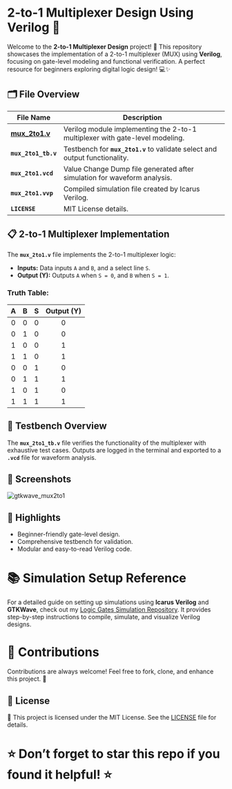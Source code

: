 # 2-to-1 Multiplexer Design Using Verilog 🚀

Welcome to the **2-to-1 Multiplexer Design** project! 🎉 This repository showcases the implementation of a 2-to-1 multiplexer (MUX) using **Verilog**, focusing on gate-level modeling and functional verification. A perfect resource for beginners exploring digital logic design! 💻✨

## 🗂 File Overview

| File Name                | Description                                                                 |
|--------------------------|-----------------------------------------------------------------------------|
| **[mux_2to1.v](https://github.com/VarshithGovi/2-to-1-Multiplexer-Design-Verilog/blob/main/mux2to1.v)**         | Verilog module implementing the 2-to-1 multiplexer with gate-level modeling.|
| **`mux_2to1_tb.v`**      | Testbench for **`mux_2to1.v`** to validate select and output functionality. |
| **`mux_2to1.vcd`**       | Value Change Dump file generated after simulation for waveform analysis.    |
| **`mux_2to1.vvp`**       | Compiled simulation file created by Icarus Verilog.                        |
| **`LICENSE`**            | MIT License details.                                                       |

## 📋 2-to-1 Multiplexer Implementation

The **`mux_2to1.v`** file implements the 2-to-1 multiplexer logic:

- **Inputs:** Data inputs `A` and `B`, and a select line `S`.
- **Output (Y):** Outputs `A` when `S = 0`, and `B` when `S = 1`.

### Truth Table:

| A | B | S | Output (Y) |
|:-:|:-:|:-:|:----------:|
| 0 | 0 | 0 |     0      |
| 0 | 1 | 0 |     0      |
| 1 | 0 | 0 |     1      |
| 1 | 1 | 0 |     1      |
| 0 | 0 | 1 |     0      |
| 0 | 1 | 1 |     1      |
| 1 | 0 | 1 |     0      |
| 1 | 1 | 1 |     1      |

## 📜 Testbench Overview

The **`mux_2to1_tb.v`** file verifies the functionality of the multiplexer with exhaustive test cases. Outputs are logged in the terminal and exported to a **`.vcd`** file for waveform analysis.

## 📸 Screenshots

![gtkwave_mux2to1](https://github.com/user-attachments/assets/687c5609-8185-43e1-9c06-a359136b1cbc)


## 🌟 Highlights

- Beginner-friendly gate-level design.
- Comprehensive testbench for validation.
- Modular and easy-to-read Verilog code.

# 📚 Simulation Setup Reference

For a detailed guide on setting up simulations using **Icarus Verilog** and **GTKWave**, check out my [Logic Gates Simulation Repository](https://github.com/VarshithGovi/Logic_gates). It provides step-by-step instructions to compile, simulate, and visualize Verilog designs.

# 🤝 Contributions

Contributions are always welcome! Feel free to fork, clone, and enhance this project. 🚀

## 📜 License

📜 This project is licensed under the MIT License. See the [LICENSE](LICENSE) file for details.

# ⭐ Don’t forget to star this repo if you found it helpful! ⭐
